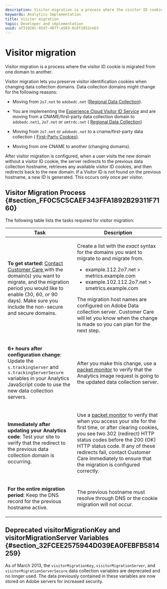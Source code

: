 ```yaml
---
description: Visitor migration is a process where the visitor ID cookie is migrated from one domain to another.
keywords: Analytics Implementation
title: Visitor migration
topic: Developer and implementation
uuid: af31928c-85d7-407f-a583-0c8f2852ceb3
---
```


# Visitor migration

Visitor migration is a process where the visitor ID cookie is migrated from one domain to another.

Visitor migration lets you preserve visitor identification cookies when changing data collection domains. Data collection domains might change for the following reasons:

* Moving from `2o7.net` to `adobedc.net` ([Regional Data Collection](https://docs.adobe.com/content/help/en/analytics/technotes/rdc/regional-data-collection.html)).

* You are implementing the [Experience Cloud Visitor ID Service](https://docs.adobe.com/content/help/en/id-service/using/home.html) and are moving from a CNAME/first-party data collection domain to `adobedc.net1`, `2o7.net` or `omtrdc.net` ( [Regional Data Collection](https://docs.adobe.com/content/help/en/analytics/technotes/rdc/regional-data-collection.html)) 

* Moving from `2o7.net` or `adobedc.net` to a cname/first-party data collection ( [First-Party Cookies)](https://docs.adobe.com/content/help/en/core-services/interface/ec-cookies/cookies-first-party.html).

* Moving from one CNAME to another (changing domains).

After visitor migration is configured, when a user visits the new domain without a visitor ID cookie, the server redirects to the previous data collection hostname, retrieves any available visitor ID cookies, and then redirects back to the new domain. If a Visitor ID is not found on the previous hostname, a new ID is generated. This occurs only once per visitor.

## Visitor Migration Process {#section_FF0C5C5CAEF343FFA1892B29311F7160}

The following table lists the tasks required for visitor migration: 

<table id="table_7B2535FC3E264216A299686415C6B21C"> 
 <thead> 
  <tr> 
   <th colname="col1" class="entry"> Task </th> 
   <th colname="col3" class="entry"> Description </th> 
  </tr> 
 </thead>
 <tbody> 
  <tr> 
   <td colname="col1"> <p> <b>To get started:</b> <a href="https://helpx.adobe.com/marketing-cloud/contact-support.html"  > Contact Customer Care </a> with the domain(s) you want to migrate, and the migration period you would like to enable (30, 60, or 90 days). Make sure you include the non-secure and secure domains. </p> </td> 
   <td colname="col3"> <p>Create a list with the <i>exact</i> syntax for the domains you want to migrate to and migrate from. </p> 
    <ul id="ul_067EC5C7619141A6BDFBC209C9FD47E2"> 
     <li id="li_0723D948465A49C1871B81207AEDC4DC">example.112.2o7.net &gt; metrics.example.com </li> 
     <li id="li_B0CA15A593BD4AB9802E33A3FF037C7A">example.102.112.2o7.net &gt; smetrics.example.com </li> 
    </ul> <p>The migration host names are configured on Adobe Data collection server. Customer Care will let you know when the change is made so you can plan for the next step. </p> </td> 
  </tr> 
  <tr> 
   <td colname="col1"> <p> <b>6+ hours after configuration change</b>: Update the <code> s.trackingServer</code> and <code> s.trackingServerSecure</code> variables in your Analytics JavaScript code to use the new data collection servers. </p> </td> 
   <td colname="col3"> <p>After you make this change, use a <a href="../implement/validate/packet-monitor.md"> packet monitor</a> to verify that the Analytics image request is going to the updated data collection server. </p> </td> 
  </tr> 
  <tr> 
   <td colname="col1"> <p> <b>Immediately after updating your Analytics code</b>: Test your site to verify that the redirect to the previous data collection domain is occurring. </p> </td> 
   <td colname="col3"> <p>Use a <a href="../implement/validate/packet-monitor.md"> packet monitor</a> to verify that when you access your site for the first time, or after clearing cookies, you see two 302 (redirect) HTTP status codes before the 200 (OK) HTTP status code. If any of these redirects fail, contact Customer Care immediately to ensure that the migration is configured correctly. </p> </td> 
  </tr> 
  <tr> 
   <td colname="col1"> <p> <b>For the entire migration period</b>: Keep the DNS record for the previous hostname active. </p> </td> 
   <td colname="col3"> <p>The previous hostname must resolve through DNS or the cookie migration will not occur. </p> </td> 
  </tr> 
 </tbody> 
</table>

## Deprecated visitorMigrationKey and visitorMigrationServer Variables {#section_32FCEE2575944D039EA0FEBFB5814259}

As of March 2013, the `visitorMigrationKey`, `visitorMigrationServer`, and `visitorMigrationServerSecure` data collection variables are deprecated and no longer used. The data previously contained in these variables are now stored on Adobe servers for increased security.
